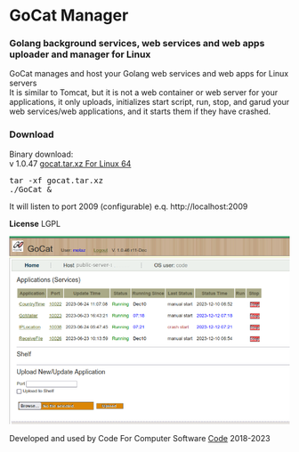# GoCat Manager
<h3>Golang background services, web services and web apps uploader and manager for Linux</h3>
GoCat manages and host your Golang web services and web apps for Linux servers<br/>
It is similar to Tomcat, but it is not a web container or web server for your applications, it only uploads, initializes start script, run, stop, and garud your web services/web applications, and it starts them if they have crashed.<br/>

<h3>Download</h3>
Binary  download: <br/>v 1.0.47
<a href="https://github.com/motaz/GoCat/releases/download/1.0.47/gocat.tar.xz">gocat.tar.xz For Linux 64</a>

<pre>tar -xf gocat.tar.xz
./GoCat &</pre>

It will listen to port 2009 (configurable) e.q. http://localhost:2009

<b>License</b>
LGPL

<img src='gocat.png' />

Developed and used by Code For Computer Software
<a href="http://code.sd">Code</a>
2018-2023
